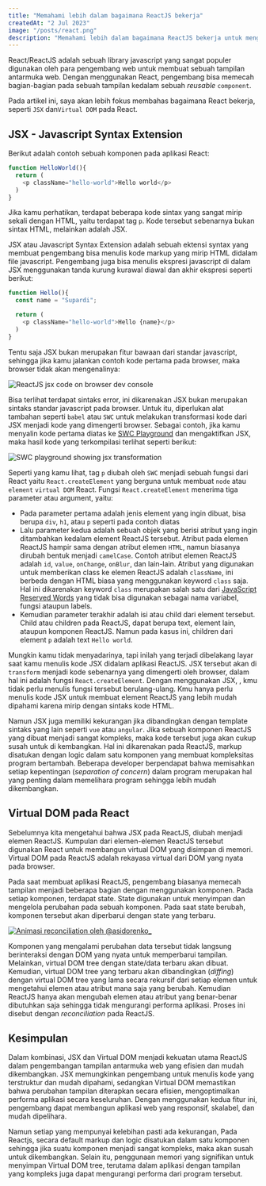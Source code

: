 ```yaml
---
title: "Memahami lebih dalam bagaimana ReactJS bekerja"
createdAt: "2 Jul 2023"
image: "/posts/react.png"
description: "Memahami lebih dalam bagaimana ReactJS bekerja untuk mengetahui apa yang menjadi kelebihan dan kekurangannya."
---
```


React/ReactJS adalah sebuah library javascript yang sangat populer digunakan oleh para pengembang web untuk membuat sebuah tampilan antarmuka web. Dengan menggunakan React, pengembang bisa memecah bagian-bagian pada sebuah tampilan kedalam sebuah _reusable_ `component`.

Pada artikel ini, saya akan lebih fokus membahas bagaimana React bekerja, seperti `JSX` dan`Virtual DOM` pada React. 

## JSX - Javascript Syntax Extension

Berikut adalah contoh sebuah komponen pada aplikasi React:

```js
function HelloWorld(){
  return (
    <p className="hello-world">Hello world</p>
  )
}
```

Jika kamu perhatikan, terdapat beberapa kode sintax yang sangat mirip sekali dengan HTML, yaitu terdapat tag `p`. Kode tersebut sebenarnya bukan sintax HTML, melainkan adalah JSX.

JSX atau Javascript Syntax Extension adalah sebuah ektensi syntax yang membuat pengembang bisa menulis kode markup yang mirip HTML didalam file javascript. Pengembang juga bisa menulis ekspresi javascript di dalam JSX menggunakan tanda kurung kurawal diawal dan akhir ekspresi seperti berikut:

```js
function Hello(){
  const name = "Supardi";

  return (
    <p className="hello-world">Hello {name}</p>
  )
}
```

Tentu saja JSX bukan merupakan fitur bawaan dari standar javascript, sehingga jika kamu jalankan contoh kode pertama pada browser, maka browser tidak akan mengenalinya:

![ReactJS jsx code on browser dev console](/images/react-on-dev-console.png)

Bisa terlihat terdapat sintaks error, ini dikarenakan JSX bukan merupakan sintaks standar javascript pada browser. Untuk itu, diperlukan alat tambahan seperti `babel` atau `SWC` untuk melakukan transformasi kode dari JSX menjadi kode yang dimengerti browser. Sebagai contoh, jika kamu menyalin kode pertama diatas ke [SWC Playground](https://play.swc.rs/?version=1.3.66&code=H4sIAAAAAAAAA0srzUsuyczPU%2FBIzcnJD88vyknR0KzmUlAoSi0pLcpT0AAyFRRsChSScxKLi%2F0Sc1NtlTJASnXLQWqV7MD6FMAcG%2F0CO6ByTa5aACtSC4FWAAAA&config=H4sIAAAAAAAAA1WPSQ7CMAxF9z1F5DVbWHCHHsIKbpUqk%2BJUIqp6d9JMwM7%2Bg598TELAxhKe4shjXjwGpjD2rHCyEd9ZAZIGWQblI9y6u%2FFlxbBTUc5qQMSwUiwlvrc0aOeYsragZmqaUVYt6ZcnnfGBmP%2BDVxTtqke%2F4qaGBONeezHbHzF5qvgHfEMdNg6D4rk3yxPnB%2BvJL0oTAQAA) dan mengaktifkan JSX, maka hasil kode yang terkompilasi terlihat seperti berikut:

![SWC playground showing jsx transformation](/images/swc_playground.png)

Seperti yang kamu lihat, tag `p` diubah oleh `SWC` menjadi sebuah fungsi dari React yaitu `React.createElement` yang berguna untuk membuat `node` atau `element` `virtual DOM` React. Fungsi `React.createElement` menerima tiga parameter atau argument, yaitu:

- Pada parameter pertama adalah jenis element yang ingin dibuat, bisa berupa `div`, `h1`, atau `p` seperti pada contoh diatas
- Lalu parameter kedua adalah sebuah objek yang berisi atribut yang ingin ditambahkan kedalam element ReactJS tersebut. Atribut pada elemen ReactJS hampir sama dengan atribut elemen `HTML`, namun biasanya dirubah bentuk menjadi `camelCase`. Contoh atribut elemen ReactJS adalah `id`, `value`, `onChange`, `onBlur`, dan lain-lain. Atribut yang digunakan untuk memberikan class ke elemen ReactJS adalah `className`, ini berbeda dengan HTML biasa yang menggunakan keyword `class` saja. Hal ini dikarenakan keyword `class` merupakan salah satu dari [JavaScript Reserved Words](https://www.w3schools.com/js/js_reserved.asp) yang tidak bisa digunakan sebagai nama variabel, fungsi ataupun labels.
- Kemudian parameter terakhir adalah isi atau child dari element tersebut. Child atau children pada ReactJS, dapat berupa text, element lain, ataupun komponen ReactJS. Namun pada kasus ini, children dari element `p` adalah text `Hello world`.

Mungkin kamu tidak menyadarinya, tapi inilah yang terjadi dibelakang layar saat kamu menulis kode JSX didalam aplikasi ReactJS. JSX tersebut akan  di `transform` menjadi kode sebenarnya yang dimengerti oleh browser, dalam hal ini adalah fungsi `React.createElement`. Dengan menggunakan JSX, , kmu tidak perlu menulis fungsi tersebut berulang-ulang. Kmu hanya perlu menulis kode JSX untuk membuat element ReactJS yang lebih mudah dipahami karena mirip dengan sintaks kode HTML.

Namun JSX juga memiliki kekurangan jika dibandingkan dengan template sintaks yang lain seperti `vue` atau `angular`. Jika sebuah komponen ReactJS yang dibuat menjadi sangat kompleks, maka kode tersebut juga akan cukup susah untuk di kembangkan. Hal ini dikarenakan pada ReactJS, markup disatukan dengan logic dalam satu komponen yang membuat kompleksitas program bertambah. Beberapa developer berpendapat bahwa memisahkan setiap kepentingan (_separation of concern_) dalam program merupakan hal yang penting dalam memelihara program sehingga lebih mudah dikembangkan.

## Virtual DOM pada React

Sebelumnya kita mengetahui bahwa JSX pada ReactJS, diubah menjadi elemen ReactJS. Kumpulan dari elemen-elemen ReactJS tersebut digunakan React untuk membangun virtual DOM yang disimpan di memori. Virtual DOM pada ReactJS adalah rekayasa virtual dari DOM yang nyata pada browser.

Pada saat membuat aplikasi ReactJS, pengembang biasanya memecah tampilan menjadi beberapa bagian dengan menggunakan komponen. Pada setiap komponen, terdapat state. State digunakan untuk menyimpan dan mengelola perubahan pada sebuah komponen. Pada saat state berubah, komponen tersebut akan diperbarui dengan state yang terbaru.

<a href="https://twitter.com/i/status/1616115618356379663" style="display: block; width: 100%; max-width: 400px">
  <img src="/images/reconciliation.gif" alt="Animasi reconciliation oleh @asidorenko_"/>
</a>

Komponen yang mengalami perubahan data tersebut tidak langsung berinteraksi dengan DOM yang nyata untuk memperbarui tampilan. Melainkan, virtual DOM tree dengan state/data terbaru akan dibuat. Kemudian, virtual DOM tree yang terbaru akan dibandingkan (_diffing_) dengan virtual DOM tree yang lama secara rekursif dari setiap elemen untuk mengetahui elemen atau atribut mana saja yang berubah. Kemudian ReactJS hanya akan mengubah elemen atau atribut yang benar-benar dibutuhkan saja sehingga tidak mengurangi performa aplikasi. Proses ini disebut dengan _reconciliation_ pada ReactJS.

## Kesimpulan

Dalam kombinasi, JSX dan Virtual DOM menjadi kekuatan utama ReactJS dalam pengembangan tampilan antarmuka web yang efisien dan mudah dikembangkan. JSX memungkinkan pengembang untuk menulis kode yang terstruktur dan mudah dipahami, sedangkan Virtual DOM memastikan bahwa perubahan tampilan diterapkan secara efisien, mengoptimalkan performa aplikasi secara keseluruhan. Dengan menggunakan kedua fitur ini, pengembang dapat membangun aplikasi web yang responsif, skalabel, dan mudah dipelihara.

Namun setiap yang mempunyai kelebihan pasti ada kekurangan, Pada Reactjs, secara default markup dan logic disatukan dalam satu komponen sehingga jika suatu komponen menjadi sangat kompleks, maka akan susah untuk dikembangkan. Selain itu, penggunaan memori yang signifikan untuk menyimpan Virtual DOM tree, terutama dalam aplikasi dengan tampilan yang kompleks juga dapat mengurangi performa dari program tersebut.